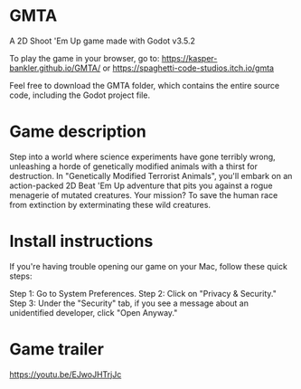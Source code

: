 # GMTA
A 2D Shoot 'Em Up game made with Godot v3.5.2

To play the game in your browser, go to: https://kasper-bankler.github.io/GMTA/ or https://spaghetti-code-studios.itch.io/gmta

Feel free to download the GMTA folder, which contains the entire source code, including the Godot project file.

# Game description
Step into a world where science experiments have gone terribly wrong, unleashing a horde of genetically modified animals with a thirst for destruction. In "Genetically Modified Terrorist Animals", you'll embark on an action-packed 2D Beat 'Em Up adventure that pits you against a rogue menagerie of mutated creatures. Your mission? To save the human race from extinction by exterminating these wild creatures.

# Install instructions
If you're having trouble opening our game on your Mac, follow these quick steps:

Step 1: Go to System Preferences.
Step 2: Click on "Privacy & Security."
Step 3: Under the "Security" tab, if you see a message about an unidentified developer, click "Open Anyway."

# Game trailer
https://youtu.be/EJwoJHTrjJc
